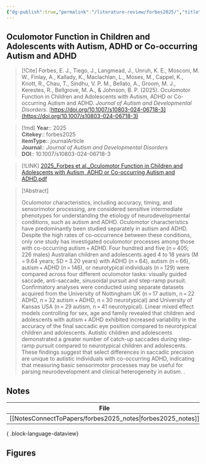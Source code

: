 ```yaml
---
{"dg-publish":true,"permalink":"/literature-review/forbes2025/","title":"Oculomotor Function in Children and Adolescents with Autism, ADHD or Co-occurring Autism and ADHD","tags":["Autism","ADHD","Endophenotype","Neurodevelopment","Oculomotor","Control","obsidian","EyeTracking","ASD"]}
---
```



## Oculomotor Function in Children and Adolescents with Autism, ADHD or Co-occurring Autism and ADHD

> [!Cite]
> Forbes, E. J., Tiego, J., Langmead, J., Unruh, K. E., Mosconi, M. W., Finlay, A., Kallady, K., Maclachlan, L., Moses, M., Cappel, K., Knott, R., Chau, T., Sindhu, V. P. M., Bellato, A., Groom, M. J., Kerestes, R., Bellgrove, M. A., & Johnson, B. P. (2025). Oculomotor Function in Children and Adolescents with Autism, ADHD or Co-occurring Autism and ADHD. _Journal of Autism and Developmental Disorders_. [https://doi.org/10.1007/s10803-024-06718-3](https://doi.org/10.1007/s10803-024-06718-3)


>[!md]
> **Year**:: 2025   
> **Citekey**:: forbes2025  
> **itemType**:: journalArticle  
> **Journal**:: *Journal of Autism and Developmental Disorders*  
> **DOI**:: 10.1007/s10803-024-06718-3    

> [!LINK] 
> [2025_Forbes et al._Oculomotor Function in Children and Adolescents with Autism, ADHD or Co-occurring Autism and ADHD.pdf](zotero://select/library/items/6WGVSMK7)

> [!Abstract]
>
> Oculomotor characteristics, including accuracy, timing, and sensorimotor processing, are considered sensitive intermediate phenotypes for understanding the etiology of neurodevelopmental conditions, such as autism and ADHD. Oculomotor characteristics have predominantly been studied separately in autism and ADHD. Despite the high rates of co-occurrence between these conditions, only one study has investigated oculomotor processes among those with co-occurring autism + ADHD. Four hundred and five (n = 405; 226 males) Australian children and adolescents aged 4 to 18 years (M = 9.64 years; SD = 3.20 years) with ADHD (n = 64), autism (n = 66), autism + ADHD (n = 146), or neurotypical individuals (n = 129) were compared across four different oculomotor tasks: visually guided saccade, anti-saccade, sinusoidal pursuit and step-ramp pursuit. Confirmatory analyses were conducted using separate datasets acquired from the University of Nottingham UK (n = 17 autism, n = 22 ADHD, n = 32 autism + ADHD, n = 30 neurotypical) and University of Kansas USA (n = 29 autism, n = 41 neurotypical). Linear mixed effect models controlling for sex, age and family revealed that children and adolescents with autism + ADHD exhibited increased variability in the accuracy of the final saccadic eye position compared to neurotypical children and adolescents. Autistic children and adolescents demonstrated a greater number of catch-up saccades during step-ramp pursuit compared to neurotypical children and adolescents. These findings suggest that select differences in saccadic precision are unique to autistic individuals with co-occurring ADHD, indicating that measuring basic sensorimotor processes may be useful for parsing neurodevelopment and clinical heterogeneity in autism.
>.
> 


## Notes

| File                                                           | file.name        |
| -------------------------------------------------------------- | ---------------- |
| [[NotesConnectToPapers/forbes2025_notes\|forbes2025_notes]] | forbes2025_notes |

{ .block-language-dataview}


## Figures

